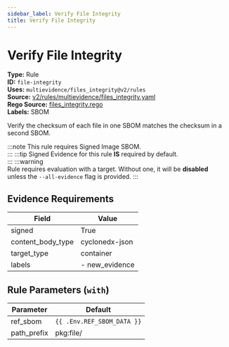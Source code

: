```yaml
---
sidebar_label: Verify File Integrity
title: Verify File Integrity
---  
```

# Verify File Integrity  
**Type:** Rule  
**ID:** `file-integrity`  
**Uses:** `multievidence/files_integrity@v2/rules`  
**Source:** [v2/rules/multievidence/files_integrity.yaml](https://github.com/scribe-public/sample-policies/blob/main/v2/rules/multievidence/files_integrity.yaml)  
**Rego Source:** [files_integrity.rego](https://github.com/scribe-public/sample-policies/blob/main/v2/rules/multievidence/files_integrity.rego)  
**Labels:** SBOM  

Verify the checksum of each file in one SBOM matches the checksum in a second SBOM.

:::note 
This rule requires Signed Image SBOM.  
::: 
:::tip 
Signed Evidence for this rule **IS** required by default.  
::: 
:::warning  
Rule requires evaluation with a target. Without one, it will be **disabled** unless the `--all-evidence` flag is provided.
::: 

## Evidence Requirements  
| Field | Value |
|-------|-------|
| signed | True |
| content_body_type | cyclonedx-json |
| target_type | container |
| labels | - new_evidence |

## Rule Parameters (`with`)  
| Parameter | Default |
|-----------|---------|
| ref_sbom | `{{ .Env.REF_SBOM_DATA }}` |
| path_prefix | pkg:file/ |
